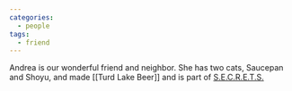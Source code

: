```yaml
---
categories:
  - people
tags:
  - friend
---
```


Andrea is our wonderful friend and neighbor. She has two cats, Saucepan and Shoyu, and made [[Turd Lake Beer]] and is part of [S.E.C.R.E.T.S.](https://no1sbiz.bandcamp.com/) 
